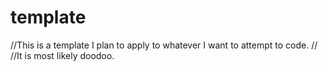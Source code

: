 # template
//This is a template I plan to apply to whatever I want to attempt to code.
//
//It is most likely doodoo.
